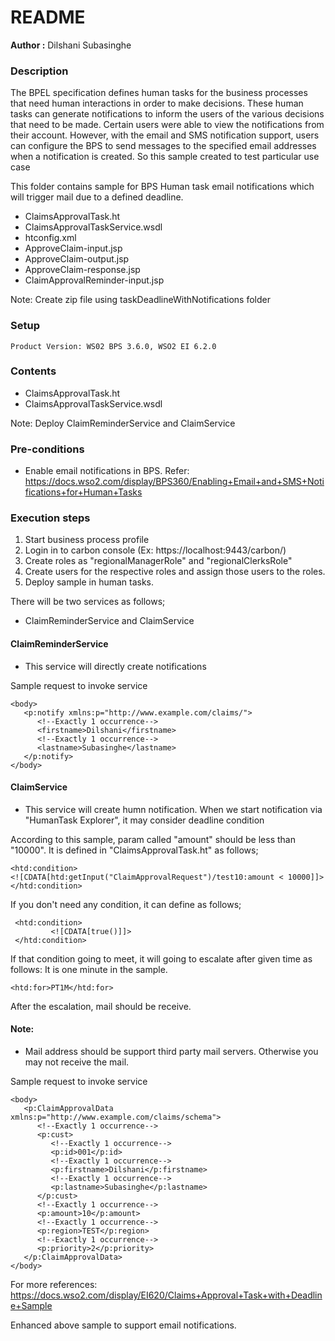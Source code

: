 # README
**Author :** Dilshani Subasinghe

### Description

The BPEL specification defines human tasks for the business processes that need human interactions in order to make decisions. These human tasks can generate notifications to inform the users of the various decisions that need to be made. Certain users were able to view the notifications from their account. However, with the email and SMS notification support, users can configure the BPS to send messages to the specified email addresses when a notification is created. So this sample created to test particular use case

This folder contains sample for BPS Human task email notifications which will trigger mail due to a defined deadline.
 * ClaimsApprovalTask.ht
 * ClaimsApprovalTaskService.wsdl
 * htconfig.xml
 * ApproveClaim-input.jsp
 * ApproveClaim-output.jsp
 * ApproveClaim-response.jsp
 * ClaimApprovalReminder-input.jsp

Note: Create zip file using taskDeadlineWithNotifications folder

### Setup 

    Product Version: WS02 BPS 3.6.0, WSO2 EI 6.2.0

### Contents

  - ClaimsApprovalTask.ht
  - ClaimsApprovalTaskService.wsdl
 
Note: Deploy ClaimReminderService and ClaimService
    
### Pre-conditions

- Enable email notifications in BPS. 
Refer: https://docs.wso2.com/display/BPS360/Enabling+Email+and+SMS+Notifications+for+Human+Tasks

### Execution steps
1. Start business process profile 
2. Login in to carbon console (Ex: https://localhost:9443/carbon/)
3. Create roles as "regionalManagerRole" and "regionalClerksRole"
4. Create users for the respective roles and assign those users to the roles.
5. Deploy sample in human tasks.

There will be two services as follows;
- ClaimReminderService and ClaimService

#### ClaimReminderService
-    This service will directly create notifications

Sample request to invoke service
```
<body>
   <p:notify xmlns:p="http://www.example.com/claims/">
      <!--Exactly 1 occurrence-->
      <firstname>Dilshani</firstname>
      <!--Exactly 1 occurrence-->
      <lastname>Subasinghe</lastname>
   </p:notify>
</body>
``` 


#### ClaimService
- This service will create humn notification. When we start notification via "HumanTask Explorer", it may consider deadline condition

According to this sample, param called "amount" should be less than "10000". It is defined in "ClaimsApprovalTask.ht" as follows;
```
<htd:condition>
<![CDATA[htd:getInput("ClaimApprovalRequest")/test10:amount < 10000]]>	
</htd:condition>
```
If you don't need any condition, it can define as follows;
```
 <htd:condition>
		 <![CDATA[true()]]>	
 </htd:condition> 
```
If that condition going to meet, it will going to escalate after given time as follows: It is one minute in the sample.
```
<htd:for>PT1M</htd:for>
```
After the escalation, mail should be receive.
#### Note: 
- Mail address should be support third party mail servers. Otherwise you may not receive the mail. 

Sample request to invoke service

```
<body>
   <p:ClaimApprovalData xmlns:p="http://www.example.com/claims/schema">
      <!--Exactly 1 occurrence-->
      <p:cust>
         <!--Exactly 1 occurrence-->
         <p:id>001</p:id>
         <!--Exactly 1 occurrence-->
         <p:firstname>Dilshani</p:firstname>
         <!--Exactly 1 occurrence-->
         <p:lastname>Subasinghe</p:lastname>
      </p:cust>
      <!--Exactly 1 occurrence-->
      <p:amount>10</p:amount>
      <!--Exactly 1 occurrence-->
      <p:region>TEST</p:region>
      <!--Exactly 1 occurrence-->
      <p:priority>2</p:priority>
   </p:ClaimApprovalData>
</body>
```

For more references: https://docs.wso2.com/display/EI620/Claims+Approval+Task+with+Deadline+Sample

Enhanced above sample to support email notifications.



